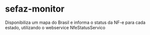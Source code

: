 # sefaz-monitor
Disponibiliza um mapa do Brasil e informa o status da NF-e para cada estado, utilizando o webservice NfeStatusServico
